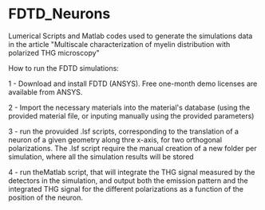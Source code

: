 # FDTD_Neurons

Lumerical Scripts and Matlab codes used to generate the simulations data in the article "Multiscale characterization of myelin distribution with polarized THG microscopy"

How to run the FDTD simulations:


1 - Download and install FDTD (ANSYS). Free one-month demo licenses are available from ANSYS.


2 - Import the necessary materials into the material's database (using the provided material file, or inputing manually using the provided parameters)


3 - run the provuided .lsf scripts, corresponding to the translation of a neuron of a given geometry along thre x-axis, for two orthogonal polarizations. The .lsf script require the manual creation of a new folder per simulation, where all the simulation results will be stored 


4 - run theMatlab script, that will integrate the THG signal measured by the detectors in the simulation, and output both the emission pattern and the integrated THG signal for the different polarizations as a function of the position of the neuron.
